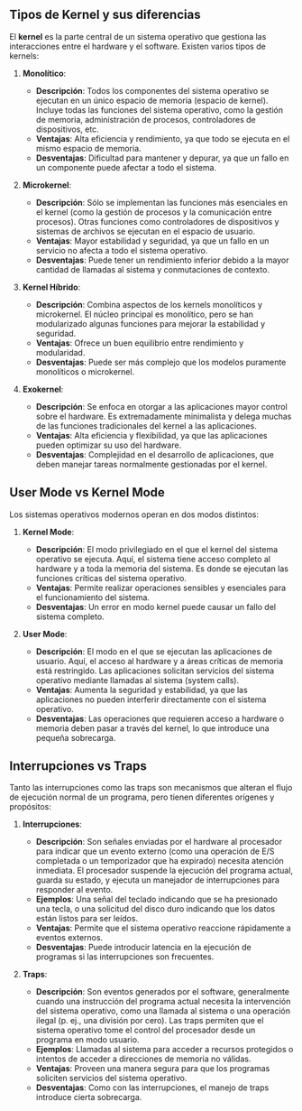 ## Tipos de Kernel y sus diferencias

El **kernel** es la parte central de un sistema operativo que gestiona las interacciones entre el hardware y el software. Existen varios tipos de kernels:

1. **Monolítico**:

   - **Descripción**: Todos los componentes del sistema operativo se ejecutan en un único espacio de memoria (espacio de kernel). Incluye todas las funciones del sistema operativo, como la gestión de memoria, administración de procesos, controladores de dispositivos, etc.
   - **Ventajas**: Alta eficiencia y rendimiento, ya que todo se ejecuta en el mismo espacio de memoria.
   - **Desventajas**: Dificultad para mantener y depurar, ya que un fallo en un componente puede afectar a todo el sistema.

2. **Microkernel**:

   - **Descripción**: Sólo se implementan las funciones más esenciales en el kernel (como la gestión de procesos y la comunicación entre procesos). Otras funciones como controladores de dispositivos y sistemas de archivos se ejecutan en el espacio de usuario.
   - **Ventajas**: Mayor estabilidad y seguridad, ya que un fallo en un servicio no afecta a todo el sistema operativo.
   - **Desventajas**: Puede tener un rendimiento inferior debido a la mayor cantidad de llamadas al sistema y conmutaciones de contexto.

3. **Kernel Híbrido**:

   - **Descripción**: Combina aspectos de los kernels monolíticos y microkernel. El núcleo principal es monolítico, pero se han modularizado algunas funciones para mejorar la estabilidad y seguridad.
   - **Ventajas**: Ofrece un buen equilibrio entre rendimiento y modularidad.
   - **Desventajas**: Puede ser más complejo que los modelos puramente monolíticos o microkernel.

4. **Exokernel**:
   - **Descripción**: Se enfoca en otorgar a las aplicaciones mayor control sobre el hardware. Es extremadamente minimalista y delega muchas de las funciones tradicionales del kernel a las aplicaciones.
   - **Ventajas**: Alta eficiencia y flexibilidad, ya que las aplicaciones pueden optimizar su uso del hardware.
   - **Desventajas**: Complejidad en el desarrollo de aplicaciones, que deben manejar tareas normalmente gestionadas por el kernel.

## User Mode vs Kernel Mode

Los sistemas operativos modernos operan en dos modos distintos:

1. **Kernel Mode**:

   - **Descripción**: El modo privilegiado en el que el kernel del sistema operativo se ejecuta. Aquí, el sistema tiene acceso completo al hardware y a toda la memoria del sistema. Es donde se ejecutan las funciones críticas del sistema operativo.
   - **Ventajas**: Permite realizar operaciones sensibles y esenciales para el funcionamiento del sistema.
   - **Desventajas**: Un error en modo kernel puede causar un fallo del sistema completo.

2. **User Mode**:
   - **Descripción**: El modo en el que se ejecutan las aplicaciones de usuario. Aquí, el acceso al hardware y a áreas críticas de memoria está restringido. Las aplicaciones solicitan servicios del sistema operativo mediante llamadas al sistema (system calls).
   - **Ventajas**: Aumenta la seguridad y estabilidad, ya que las aplicaciones no pueden interferir directamente con el sistema operativo.
   - **Desventajas**: Las operaciones que requieren acceso a hardware o memoria deben pasar a través del kernel, lo que introduce una pequeña sobrecarga.

## Interrupciones vs Traps

Tanto las interrupciones como las traps son mecanismos que alteran el flujo de ejecución normal de un programa, pero tienen diferentes orígenes y propósitos:

1. **Interrupciones**:

   - **Descripción**: Son señales enviadas por el hardware al procesador para indicar que un evento externo (como una operación de E/S completada o un temporizador que ha expirado) necesita atención inmediata. El procesador suspende la ejecución del programa actual, guarda su estado, y ejecuta un manejador de interrupciones para responder al evento.
   - **Ejemplos**: Una señal del teclado indicando que se ha presionado una tecla, o una solicitud del disco duro indicando que los datos están listos para ser leídos.
   - **Ventajas**: Permite que el sistema operativo reaccione rápidamente a eventos externos.
   - **Desventajas**: Puede introducir latencia en la ejecución de programas si las interrupciones son frecuentes.

2. **Traps**:
   - **Descripción**: Son eventos generados por el software, generalmente cuando una instrucción del programa actual necesita la intervención del sistema operativo, como una llamada al sistema o una operación ilegal (p. ej., una división por cero). Las traps permiten que el sistema operativo tome el control del procesador desde un programa en modo usuario.
   - **Ejemplos**: Llamadas al sistema para acceder a recursos protegidos o intentos de acceder a direcciones de memoria no válidas.
   - **Ventajas**: Proveen una manera segura para que los programas soliciten servicios del sistema operativo.
   - **Desventajas**: Como con las interrupciones, el manejo de traps introduce cierta sobrecarga.

